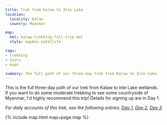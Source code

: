 ```yaml
---
title: Trek from Kalaw to Inle Lake
location:
  locality: Kalaw
  country: Myanmar

map:
  kml: kalaw-trekking-full-trip.kml
  style: mapbox.satellite

tags:
- trekking
- tours
- maps

summary: The full path of our three-day trek from Kalaw to Inle Lake.
---
```


This is the full three-day path of our trek from Kalaw to Inle Lake wetlands. If you want to do some moderate trekking to see some countryside of Myanmar, I'd highly recommend this trip! Details for signing up are in Day 1.

_For daily accounts of this trek, see the following entries: [Day 1](/travel/kalaw-trekking-day-1/), [Day 2](/travel/kalaw-trekking-day-2/), [Day 3](/travel/kalaw-trekking-day-3/)_

{% include map.html map=page.map %}
